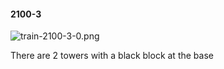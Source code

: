 #### 2100-3
![train-2100-3-0.png](https://github.com/lil-lab/nlvr/raw/master/nlvr/train/images/9/train-2100-3-0.png "train-2100-3-0.png")

There are 2 towers with a black block at the base
